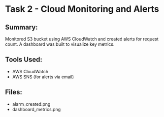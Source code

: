 # Task 2 - Cloud Monitoring and Alerts

## Summary:
Monitored S3 bucket using AWS CloudWatch and created alerts for request count. A dashboard was built to visualize key metrics.

## Tools Used:
- AWS CloudWatch
- AWS SNS (for alerts via email)

## Files:
- alarm_created.png
- dashboard_metrics.png


